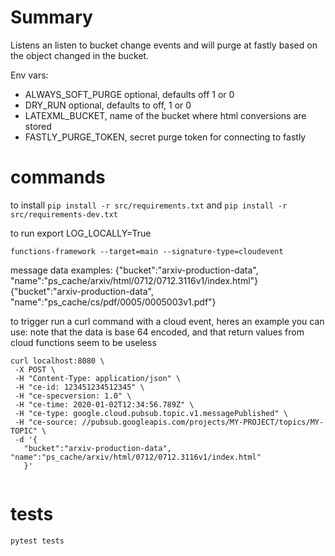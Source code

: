 # Summary
Listens an listen to bucket change events and will purge at fastly based on
the object changed in the bucket.

Env vars:

- ALWAYS_SOFT_PURGE optional, defaults off 1 or 0
- DRY_RUN optional, defaults to off, 1 or 0
- LATEXML_BUCKET, name of the bucket where html conversions are stored
- FASTLY_PURGE_TOKEN, secret purge token for connecting to fastly

# commands

to install 
` pip install -r src/requirements.txt `
and 
` pip install -r src/requirements-dev.txt `


to run 
    export LOG_LOCALLY=True

` functions-framework --target=main --signature-type=cloudevent `

message data examples:
{"bucket":"arxiv-production-data", "name":"ps_cache/arxiv/html/0712/0712.3116v1/index.html"} 
{"bucket":"arxiv-production-data", "name":"ps_cache/cs/pdf/0005/0005003v1.pdf"} 

to trigger run a curl command with a cloud event, heres an example you can use: 
note that the data is base 64 encoded, and that return values from cloud functions seem to be useless
 ```
 curl localhost:8080 \
  -X POST \
  -H "Content-Type: application/json" \
  -H "ce-id: 123451234512345" \
  -H "ce-specversion: 1.0" \
  -H "ce-time: 2020-01-02T12:34:56.789Z" \
  -H "ce-type: google.cloud.pubsub.topic.v1.messagePublished" \
  -H "ce-source: //pubsub.googleapis.com/projects/MY-PROJECT/topics/MY-TOPIC" \
  -d '{
    "bucket":"arxiv-production-data", "name":"ps_cache/arxiv/html/0712/0712.3116v1/index.html"
    }'
    
 ```

# tests
` pytest tests `